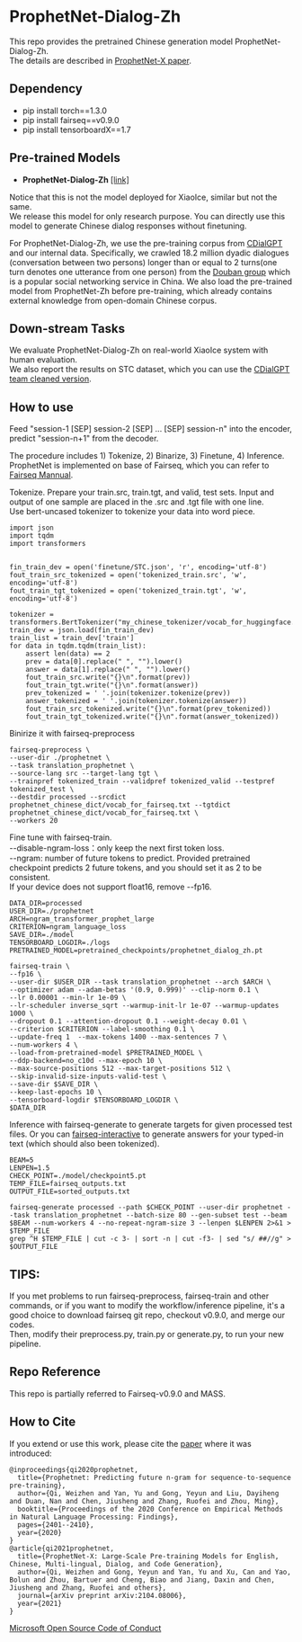 # ProphetNet-Dialog-Zh

This repo provides the pretrained Chinese generation model ProphetNet-Dialog-Zh.  
The details are described in [ProphetNet-X paper](https://arxiv.org/abs/2104.08006).

## Dependency
- pip install torch==1.3.0  
- pip install fairseq==v0.9.0
- pip install tensorboardX==1.7  

## Pre-trained Models

- **ProphetNet-Dialog-Zh** [[link]](https://msraprophetnet.blob.core.windows.net/prophetnet/release_checkpoints/prophetnet_dialog_zh.pt)

Notice that this is not the model deployed for XiaoIce, similar but not the same.  
We release this model for only research purpose. You can directly use this model to generate Chinese dialog responses without finetuning.

For ProphetNet-Dialog-Zh, we use the pre-training corpus from [CDialGPT](https://github.com/thu-coai/CDial-GPT) and our internal data. Specifically, we crawled 18.2 million dyadic dialogues (conversation between two persons) longer than or equal to 2 turns(one turn denotes one utterance from one person) from the [Douban group](https://www.douban.com/group) which is a popular social networking service in China. We also load the pre-trained model from ProphetNet-Zh before pre-training, which already contains external knowledge from open-domain Chinese corpus. 
## Down-stream Tasks
We evaluate ProphetNet-Dialog-Zh on real-world XiaoIce system with human evaluation.  
We also report the results on  STC dataset, which you can use the [CDialGPT team cleaned version](https://github.com/thu-coai/CDial-GPT#evaluation).

## How to use

Feed "session-1 [SEP] session-2 [SEP] ... [SEP] session-n" into the encoder, predict "session-n+1" from the decoder.

The procedure includes 1) Tokenize, 2) Binarize, 3) Finetune, 4) Inference.  
ProphetNet is implemented on base of Fairseq, which you can refer to [Fairseq Mannual](https://fairseq.readthedocs.io/en/latest/command_line_tools.html).  

Tokenize. Prepare your train.src, train.tgt, and valid, test sets. Input and output of one sample are placed in the .src and .tgt file with one line.    
Use bert-uncased tokenizer to tokenize your data into word piece. 
```
import json
import tqdm
import transformers


fin_train_dev = open('finetune/STC.json', 'r', encoding='utf-8')
fout_train_src_tokenized = open('tokenized_train.src', 'w', encoding='utf-8')
fout_train_tgt_tokenized = open('tokenized_train.tgt', 'w', encoding='utf-8')

tokenizer = transformers.BertTokenizer("my_chinese_tokenizer/vocab_for_huggingface.txt")
train_dev = json.load(fin_train_dev)
train_list = train_dev['train']
for data in tqdm.tqdm(train_list):
	assert len(data) == 2
	prev = data[0].replace(" ", "").lower()
	answer = data[1].replace(" ", "").lower()
	fout_train_src.write("{}\n".format(prev))
	fout_train_tgt.write("{}\n".format(answer))
	prev_tokenized = ' '.join(tokenizer.tokenize(prev))
	answer_tokenized = ' '.join(tokenizer.tokenize(answer))
	fout_train_src_tokenized.write("{}\n".format(prev_tokenized))
	fout_train_tgt_tokenized.write("{}\n".format(answer_tokenized))
```
Binirize it with fairseq-preprocess
```
fairseq-preprocess \
--user-dir ./prophetnet \
--task translation_prophetnet \
--source-lang src --target-lang tgt \
--trainpref tokenized_train --validpref tokenized_valid --testpref tokenized_test \
--destdir processed --srcdict prophetnet_chinese_dict/vocab_for_fairseq.txt --tgtdict prophetnet_chinese_dict/vocab_for_fairseq.txt \
--workers 20
```
Fine tune with fairseq-train.  
--disable-ngram-loss：only keep the next first token loss.  
--ngram: number of future tokens to predict. Provided pretrained checkpoint predicts 2 future tokens, and you should set it as 2 to be consistent.    
If your device does not support float16, remove --fp16.
```
DATA_DIR=processed
USER_DIR=./prophetnet
ARCH=ngram_transformer_prophet_large
CRITERION=ngram_language_loss
SAVE_DIR=./model
TENSORBOARD_LOGDIR=./logs
PRETRAINED_MODEL=pretrained_checkpoints/prophetnet_dialog_zh.pt

fairseq-train \
--fp16 \
--user-dir $USER_DIR --task translation_prophetnet --arch $ARCH \
--optimizer adam --adam-betas '(0.9, 0.999)' --clip-norm 0.1 \
--lr 0.00001 --min-lr 1e-09 \
--lr-scheduler inverse_sqrt --warmup-init-lr 1e-07 --warmup-updates 1000 \
--dropout 0.1 --attention-dropout 0.1 --weight-decay 0.01 \
--criterion $CRITERION --label-smoothing 0.1 \
--update-freq 1  --max-tokens 1400 --max-sentences 7 \
--num-workers 4 \
--load-from-pretrained-model $PRETRAINED_MODEL \
--ddp-backend=no_c10d --max-epoch 10 \
--max-source-positions 512 --max-target-positions 512 \
--skip-invalid-size-inputs-valid-test \
--save-dir $SAVE_DIR \
--keep-last-epochs 10 \
--tensorboard-logdir $TENSORBOARD_LOGDIR \
$DATA_DIR
```
Inference with fairseq-generate to generate targets for given processed test files. Or you can [fairseq-interactive](https://fairseq.readthedocs.io/en/latest/command_line_tools.html#fairseq-interactive) to generate answers for your typed-in text (which should also been tokenized).
```
BEAM=5
LENPEN=1.5
CHECK_POINT=./model/checkpoint5.pt
TEMP_FILE=fairseq_outputs.txt
OUTPUT_FILE=sorted_outputs.txt

fairseq-generate processed --path $CHECK_POINT --user-dir prophetnet --task translation_prophetnet --batch-size 80 --gen-subset test --beam $BEAM --num-workers 4 --no-repeat-ngram-size 3 --lenpen $LENPEN 2>&1 > $TEMP_FILE
grep ^H $TEMP_FILE | cut -c 3- | sort -n | cut -f3- | sed "s/ ##//g" > $OUTPUT_FILE

```

## TIPS:
If you met problems to run fairseq-preprocess, fairseq-train and other commands, or if you want to modify the workflow/inference pipeline, 
it's a good choice to download fairseq git repo, checkout v0.9.0, and merge our codes.   
Then, modify their preprocess.py, train.py or generate.py, to run your new pipeline. 

## Repo Reference
This repo is partially referred to Fairseq-v0.9.0 and MASS.



## How to Cite
If you extend or use this work, please cite the [paper](https://arxiv.org/pdf/2001.04063) where it was introduced:
```
@inproceedings{qi2020prophetnet,
  title={Prophetnet: Predicting future n-gram for sequence-to-sequence pre-training},
  author={Qi, Weizhen and Yan, Yu and Gong, Yeyun and Liu, Dayiheng and Duan, Nan and Chen, Jiusheng and Zhang, Ruofei and Zhou, Ming},
  booktitle={Proceedings of the 2020 Conference on Empirical Methods in Natural Language Processing: Findings},
  pages={2401--2410},
  year={2020}
}
@article{qi2021prophetnet,
  title={ProphetNet-X: Large-Scale Pre-training Models for English, Chinese, Multi-lingual, Dialog, and Code Generation},
  author={Qi, Weizhen and Gong, Yeyun and Yan, Yu and Xu, Can and Yao, Bolun and Zhou, Bartuer and Cheng, Biao and Jiang, Daxin and Chen, Jiusheng and Zhang, Ruofei and others},
  journal={arXiv preprint arXiv:2104.08006},
  year={2021}
}
```
[Microsoft Open Source Code of Conduct](https://opensource.microsoft.com/codeofconduct)
